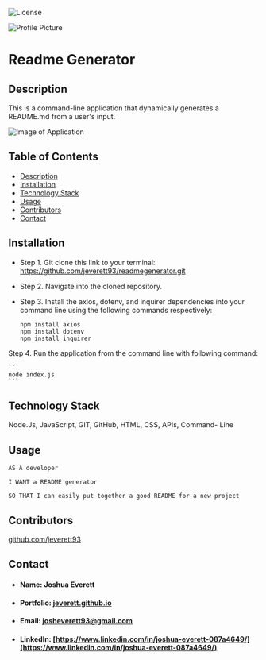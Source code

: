 
![License](https://img.shields.io/badge/License-MIT-blueviolet)

![Profile Picture](https://avatars0.githubusercontent.com/u/60204713?v=4)

# Readme Generator
    
## <h2 id="description">Description</h2>
This is a command-line application that dynamically generates a README.md from a user's input.

![Image of Application](assets/readme_demo.gif)

## Table of Contents   
* <a href="#description">Description</a> 
* <a href="#installation">Installation</a> 
* <a href="#tech">Technology Stack</a>
* <a href="#usage">Usage</a>
* <a href="#contributors">Contributors</a> 
* <a href="#contact">Contact</a>

## Installation
* Step 1. Git clone this link to your terminal: https://github.com/jeverett93/readmegenerator.git
* Step 2. Navigate into the cloned repository.
* Step 3. Install the axios, dotenv, and inquirer dependencies into your command line using the following commands respectively:

    ```
    npm install axios
    npm install dotenv
    npm install inquirer
    ```

Step 4. Run the application from the command line with following command:

    ```
    node index.js
    ```
    
## <h2 id="tech">Technology Stack</h2>
Node.Js, JavaScript, GIT, GitHub, HTML, CSS, APIs, Command- Line

## <h2 id="usage">Usage</h2>

```
AS A developer

I WANT a README generator

SO THAT I can easily put together a good README for a new project
```
    
## <h2 id="contributors">Contributors</h2>
[github.com/jeverett93](github.com/jeverett93)
    
## <h2 id="contact">Contact</h2>
* #### Name: Joshua Everett
* #### Portfolio: [jeverett.github.io](jeverett.github.io)
* #### Email: josheverett93@gmail.com
* #### LinkedIn: [https://www.linkedin.com/in/joshua-everett-087a4649/](https://www.linkedin.com/in/joshua-everett-087a4649/)


